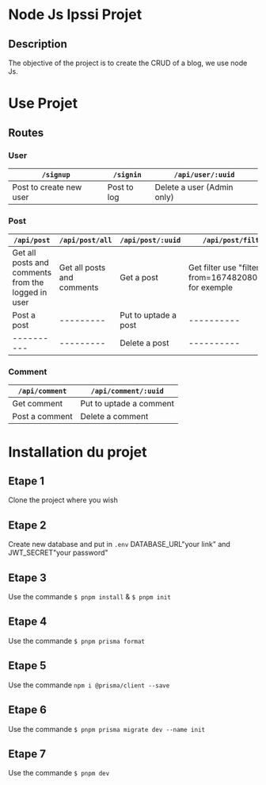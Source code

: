 # Node Js Ipssi Projet
## Description
The objective of the project is to create the CRUD of a blog, we use node Js.

# Use Projet 

## Routes
### User
|`/signup`|`/signin`|`/api/user/:uuid`|
|----------|---------|---------|
|Post to create new user|Post to log|Delete a user (Admin only)|
### Post
|`/api/post`|`/api/post/all`|`/api/post/:uuid`|`/api/post/filter`|
|----------|---------|-------|-------|
|Get all posts and comments from the logged in user|Get all posts and comments|Get a post|Get filter use "filter?from=1674820800000" for exemple|
|Post a post|---------|Put to uptade a post|----------|
|----------|---------|Delete a post|----------|
### Comment
|`/api/comment`|`/api/comment/:uuid`|
|----------|---------|
|Get comment|Put to uptade a comment|
|Post a comment|Delete a comment|

# Installation du projet
## Etape 1
Clone the project where you wish
## Etape 2
Create new database and put in `.env` DATABASE_URL"your link" and JWT_SECRET"your password"
## Etape 3
Use the commande `$ pnpm install` & `$ pnpm init` 
## Etape 4
Use the commande `$ pnpm prisma format`
## Etape 5
Use the commande `npm i @prisma/client --save`
## Etape 6
Use the commande `$ pnpm prisma migrate dev --name init`
## Etape 7
Use the commande `$ pnpm dev`

